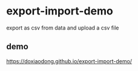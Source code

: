 # export-import-demo

export as csv from data and upload a csv file

## demo

https://doxiaodong.github.io/export-import-demo/
